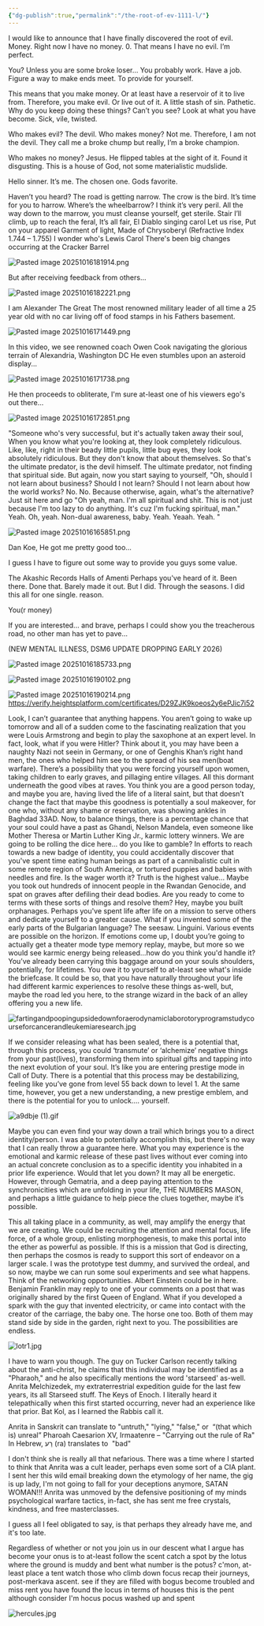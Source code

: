 ```yaml
---
{"dg-publish":true,"permalink":"/the-root-of-ev-1111-l/"}
---
```


I would like to announce that I have finally discovered the root of evil.
Money. 
Right now I have no money. 
0.
That means I have no evil.
I’m perfect. 

You? 
Unless you are some broke loser…
You probably work.
Have a job. 
Figure a way to make ends meet.
To provide for yourself.

This means that you make money.
Or at least have a reservoir of it to live from.
Therefore, you make evil.
Or live out of it.
A little stash of sin.
Pathetic.
Why do you keep doing these things?
Can’t you see? 
Look at what you have become. 
Sick,
vile,
twisted. 

Who makes evil? 
The devil.
Who makes money? 
Not me.
Therefore, I am not the devil. 
They call me a broke chump
but really,
I’m a broke champion.

Who makes no money? 
Jesus. 
He flipped tables at the sight of it.
Found it disgusting.
This is a house of God,
not some materialistic mudslide. 

Hello sinner. 
It’s me.
The chosen one. 
Gods favorite. 

Haven’t you heard?
The road is getting narrow.
The crow is the bird.
It’s time for you to harrow.
Where’s the wheelbarrow? 
I think it’s very peril.
All the way down to the marrow,
you must cleanse yourself, get sterile. 
Stair I’ll climb, up to reach the feral,
It’s all fair, El Diablo singing carol
Let us rise,
Put on your apparel
Garment of light, 
Made of Chrysoberyl (Refractive Index 1.744 – 1.755)
I wonder who's Lewis Carol
There's been big changes occurring at the Cracker Barrel


![Pasted image 20251016181914.png](/img/user/images/Pasted%20image%2020251016181914.png)

But after receiving feedback from others... 

![Pasted image 20251016182221.png](/img/user/images/Pasted%20image%2020251016182221.png)

I am Alexander The Great
The most renowned military leader of all time
a 25 year old
with no car
living off of food stamps 
in his Fathers basement. 

![Pasted image 20251016171449.png](/img/user/images/Pasted%20image%2020251016171449.png)

In this video, we see renowned coach Owen Cook navigating the glorious terrain of 
Alexandria, Washington DC
He even stumbles upon an asteroid display...

![Pasted image 20251016171738.png](/img/user/images/Pasted%20image%2020251016171738.png)

He then proceeds to obliterate, I'm sure at-least one of his viewers ego's out there...

![Pasted image 20251016172851.png](/img/user/images/Pasted%20image%2020251016172851.png)

"Someone who's very successful, 
but it's actually taken away their soul,
When you know what you're looking at, 
they look completely ridiculous. 
Like, like, right in their beady little pupils, little bug eyes, they look absolutely ridiculous. 
But they don't know that about themselves. 
So that's the ultimate predator, is the devil himself. 
The ultimate predator, not finding that spiritual side. 
But again, now you start saying to yourself, 
"Oh, should I not learn about business? 
Should I not learn? 
Should I not learn about how the world works? 
No. 
No. 
Because otherwise, 
again, 
what's the alternative? Just sit here and go
"Oh yeah, man. I'm all spiritual and shit. 
This is not just because I'm too lazy to do anything. 
It's cuz I'm fucking spiritual, man." 
Yeah. Oh, yeah. 
Non-dual awareness, baby. Yeah. 
Yeaah.
Yeah. "

![Pasted image 20251016165851.png](/img/user/images/Pasted%20image%2020251016165851.png)

Dan Koe,
He got me pretty good too...

I guess I have to figure out some way to provide you guys some value.

The Akashic Records
Halls of Amenti
Perhaps you've heard of it.
Been there.
Done that.
Barely made it out.
But I did.
Through the seasons.
I did this all 
for one 
single.
reason.

You(r money)

If you are interested...
and brave,
perhaps I could show you 
the treacherous road,
no other man
has yet to pave...

(NEW MENTAL ILLNESS, DSM6 UPDATE DROPPING EARLY 2026)

![Pasted image 20251016185733.png](/img/user/images/Pasted%20image%2020251016185733.png)

![Pasted image 20251016190102.png](/img/user/images/Pasted%20image%2020251016190102.png)

![Pasted image 20251016190214.png](/img/user/images/Pasted%20image%2020251016190214.png)
	https://verify.heightsplatform.com/certificates/D29ZJK9koeos2y6ePJic7i52

Look, I can’t guarantee that anything happens. You aren’t going to wake up tomorrow and all of a sudden come to the fascinating realization that you were Louis Armstrong and begin to play the saxophone at an expert level. In fact, look, what if you were Hitler? Think about it, you may have been a naughty Nazi not seein in Germany, or one of Genghis Khan’s right hand men, the ones who helped him see to the spread of his sea men(boat warfare). There’s a possibility that you were forcing yourself upon women, taking children to early graves, and pillaging entire villages. All this dormant underneath the good vibes at raves. You think you are a good person today, and maybe you are, having lived the life of a literal saint, but that doesn’t change the fact that maybe this goodness is potentially a soul makeover, for one who, without any shame or reservation, was showing ankles in Baghdad 33AD. Now, to balance things, there is a percentage chance that your soul could have a past as Ghandi, Nelson Mandela, even someone like Mother Theresa or Martin Luther King Jr., karmic lottery winners. We are going to be rolling the dice here... do you like to gamble? In efforts to reach towards a new badge of identity, you could accidentally discover that you've spent time eating human beings as part of a cannibalistic cult in some remote region of South America, or tortured puppies and babies with needles and fire. Is the wager worth it? Truth is the highest value... Maybe you took out hundreds of innocent people in the Rwandan Genocide, and spat on graves after defiling their dead bodies. Are you ready to come to terms with these sorts of things and resolve them? Hey, maybe you built orphanages. Perhaps you've spent life after life on a mission to serve others and dedicate yourself to a greater cause. What if you invented some of the early parts of the Bulgarian language? The seesaw. Linguini. Various events are possible on the horizon. If emotions come up, I doubt you’re going to actually get a theater mode type memory replay, maybe, but more so we would see karmic energy being released…how do you think you'd handle it? You’ve already been carrying this baggage around on your souls shoulders, potentially, for lifetimes. You owe it to yourself to at-least see what's inside the briefcase. It could be so, that you have naturally throughout your life had different karmic experiences to resolve these things as-well, but, maybe the road led you here, to the strange wizard in the back of an alley offering you a new life. 

![fartingandpoopingupsidedownforaerodynamiclaborotoryprogramstudycourseforcancerandleukemiaresearch.jpg](/img/user/images/fartingandpoopingupsidedownforaerodynamiclaborotoryprogramstudycourseforcancerandleukemiaresearch.jpg)

If we consider releasing what has been sealed, there is a potential that, through this process, you could ‘transmute’ or ‘alchemize’ negative things from your past(lives), transforming them into spiritual gifts and tapping into the next evolution of your soul. It’s like you are entering prestige mode in Call of Duty. There is a potential that this process may be destabilizing, feeling like you’ve gone from level 55 back down to level 1. At the same time, however, you get a new understanding, a new prestige emblem, and there is the potential for you to unlock.... yourself. 

![a9dbje (1).gif](/img/user/images/a9dbje%20(1).gif)

Maybe you can even find your way down a trail which brings you to a direct identity/person. I was able to potentially accomplish this, but there's no way that I can really throw a guarantee here. What you may experience is the emotional and karmic release of these past lives without ever coming into an actual concrete conclusion as to a specific identity you inhabited in a prior life experience. Would that let you down? It may all be energetic. However, through Gematria, and a deep paying attention to the synchronicities which are unfolding in your life, THE NUMBERS MASON, and perhaps a little guidance to help piece the clues together, maybe it’s possible. 

This all taking place in a community, as well, may amplify the energy that we are creating. We could be recruiting the attention and mental focus, life force, of a whole group, enlisting morphogenesis, to make this portal into the ether as powerful as possible. If this is a mission that God is directing, then perhaps the cosmos is ready to support this sort of endeavor on a larger scale. I was the prototype test dummy, and survived the ordeal, and so now, maybe we can run some soul experiments and see what happens. Think of the networking opportunities. Albert Einstein could be in here. Benjamin Franklin may reply to one of your comments on a post that was originally shared by the first Queen of England. What if you developed a spark with the guy that invented electricity, or came into contact with the creator of the carriage, the baby one. The horse one too. Both of them may stand side by side in the garden, right next to you. The possibilities are endless. 

![lotr1.jpg](/img/user/images/lotr1.jpg)

I have to warn you though. The guy on Tucker Carlson recently talking about the anti-christ, he claims that this individual may be identified as a "Pharaoh," and he also specifically mentions the word 'starseed' as-well. Anrita Melchizedek, my extraterrestrial expedition guide for the last few years, its all Starseed stuff. The Keys of Enoch. I literally heard it telepathically when this first started occurring, never had an experience like that prior. Bat Kol, as I learned the Rabbis call it.

Anrita in Sanskrit can translate to "untruth," "lying," "false," or  “(that which is) unreal”
Pharoah Caesarion XV, Irmaatenre – "Carrying out the rule of Ra" 
In Hebrew,  רַע (ra) translates to  "bad"

I don't think she is really all that nefarious. There was a time where I started to think that Anrita was a cult leader, perhaps even some sort of a CIA plant. I sent her this wild email breaking down the etymology of her name, the gig is up lady, I'm not going to fall for your deceptions anymore, SATAN WOMAN!!! Anrita was unmoved by the defensive positioning of my minds psychological warfare tactics, in-fact, she has sent me free crystals, kindness, and free masterclasses.

I guess all I feel obligated to say, is that perhaps they already have me, and it's too late. 

Regardless of whether or not you join us 
in our descent
what I argue has become your onus
is to at-least follow the scent
catch a spot by the lotus
where the ground is muddy and bent
what number is the potus?
c'mon, at-least place a tent
watch those who climb down focus
recap their journeys, post-merkava ascent.
see if they are filled with bogus
become troubled and miss rent
you have found the locus
in terms of houses this is the pent
although consider I'm hocus pocus
washed up 
and spent

![hercules.jpg](/img/user/images/hercules.jpg)

